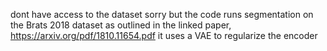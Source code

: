 dont have access to the dataset sorry but the code runs segmentation on the Brats 2018 dataset as outlined in the linked paper, https://arxiv.org/pdf/1810.11654.pdf it uses a VAE 
to regularize the encoder
